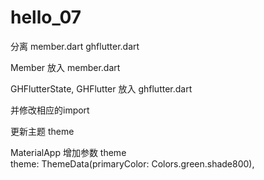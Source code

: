 # hello_07

分离 member.dart ghflutter.dart

Member 放入 member.dart

GHFlutterState, GHFlutter 放入 ghflutter.dart

并修改相应的import

更新主题 theme

MaterialApp 增加参数 theme  
theme: ThemeData(primaryColor: Colors.green.shade800), 
